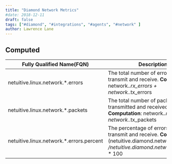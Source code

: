 ```yaml
---
title: "Diamond Network Metrics"
#date: 2018-12-11
draft: false
tags: ["#diamond", "#integrations", "#agents", "#network" ]
author: Lawrence Lane
---
```


## Computed
| Fully Qualified Name(FQN)                   | Description                                                                                                                                           | Units   | Min | Max  | BASE | CORR | UTIL |
|---------------------------------------------|-------------------------------------------------------------------------------------------------------------------------------------------------------|---------|-----|------|------|------|------|
| netuitive.linux.network.*.errors         | The total number of errors, both transmit and receive. **Computation**: network.*.rx_errors + network.*.tx_errors                                           | errors  | 0   | none | yes  | no   | no   |
| netuitive.linux.network.*.packets        | The total number of packets, both transmitted and received. **Computation**: network.*.rx_packets + network.*.tx_packets                                    | packets | 0   | none | yes  | yes  | no   |
| netuitive.linux.network.*.errors.percent | The percentage of errors, both transmit and receive. **Computation**: (netuitive.diamond.network.*.errors /netuitive.diamond.network.*.packets) * 100 | percent | 0   | 100  | yes  | no   | no   |
